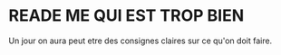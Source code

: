 # READE ME QUI EST TROP BIEN
Un jour on aura peut etre des consignes claires sur ce qu'on doit faire.
